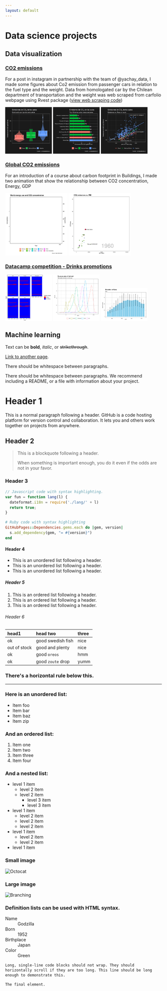 ```yaml
---
layout: default
---
```


# Data science projects

## Data visualization

### [CO2 emissions](https://rpubs.com/fabrouault/carsco2)
For a post in instagram in partnership with the team of @yachay_data, I made some figures about Co2 emission from passenger cars in relation to the fuel type and the weight. Data from homologated car by the Chilean department of transportation and the weight was web scraped from carfolio webpage using Rvest package ([view web scraping code](https://rpubs.com/fabrouault/webscrapcars))

<img src="./assets/img/images_carsco2/Boxplot.png" width="150"/> <img src="./assets/img/images_carsco2/Top10_Co2.png" width="150"/> <img src="./assets/img/images_carsco2/CO2_vs_Peso.png" width="150"/>


### [Global CO2 emissions](https://rpubs.com/fabrouault/Co2animate)
For an introduction of a course about carbon footprint in Buildings, I made two animation that show the relationship between CO2 concentration, Energy, GDP

<img src="./assets/img/Global_Co2_gif/Energy_y_CO2_from_1800.gif" width="200"/> <img src="./assets/img/Global_Co2_gif/Co2_vs_PIB_countries.gif" width="200"/> 


### [Datacamp competition - Drinks promotions](https://app.datacamp.com/workspace/w/fa9bab3b-d1a0-46af-bf56-2f98dca60c53)
<img src="./assets/img/Datacamp/Missing_data.png " width="150"/> <img src="./assets/img/Datacamp/density.png" width="150"/> <img src="./assets/img/Datacamp/index.png" width="150"/>


## Machine learning


Text can be **bold**, _italic_, or ~~strikethrough~~.

[Link to another page](./another-page.html).

There should be whitespace between paragraphs.

There should be whitespace between paragraphs. We recommend including a README, or a file with information about your project.

# Header 1

This is a normal paragraph following a header. GitHub is a code hosting platform for version control and collaboration. It lets you and others work together on projects from anywhere.

## Header 2

> This is a blockquote following a header.
>
> When something is important enough, you do it even if the odds are not in your favor.

### Header 3

```js
// Javascript code with syntax highlighting.
var fun = function lang(l) {
  dateformat.i18n = require('./lang/' + l)
  return true;
}
```

```ruby
# Ruby code with syntax highlighting
GitHubPages::Dependencies.gems.each do |gem, version|
  s.add_dependency(gem, "= #{version}")
end
```

#### Header 4

*   This is an unordered list following a header.
*   This is an unordered list following a header.
*   This is an unordered list following a header.

##### Header 5

1.  This is an ordered list following a header.
2.  This is an ordered list following a header.
3.  This is an ordered list following a header.

###### Header 6

| head1        | head two          | three |
|:-------------|:------------------|:------|
| ok           | good swedish fish | nice  |
| out of stock | good and plenty   | nice  |
| ok           | good `oreos`      | hmm   |
| ok           | good `zoute` drop | yumm  |

### There's a horizontal rule below this.

* * *

### Here is an unordered list:

*   Item foo
*   Item bar
*   Item baz
*   Item zip

### And an ordered list:

1.  Item one
1.  Item two
1.  Item three
1.  Item four

### And a nested list:

- level 1 item
  - level 2 item
  - level 2 item
    - level 3 item
    - level 3 item
- level 1 item
  - level 2 item
  - level 2 item
  - level 2 item
- level 1 item
  - level 2 item
  - level 2 item
- level 1 item

### Small image

![Octocat](https://github.githubassets.com/images/icons/emoji/octocat.png)

### Large image

![Branching](https://guides.github.com/activities/hello-world/branching.png)


### Definition lists can be used with HTML syntax.

<dl>
<dt>Name</dt>
<dd>Godzilla</dd>
<dt>Born</dt>
<dd>1952</dd>
<dt>Birthplace</dt>
<dd>Japan</dd>
<dt>Color</dt>
<dd>Green</dd>
</dl>

```
Long, single-line code blocks should not wrap. They should horizontally scroll if they are too long. This line should be long enough to demonstrate this.
```

```
The final element.
```
